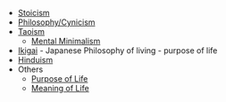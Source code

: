 - [Stoicism]()
- [Philosophy/Cynicism]()
- [Taoism]()
    - [Mental Minimalism]()
- [Ikigai]() - Japanese Philosophy of living - purpose of life
- [Hinduism]()
- Others
    - [Purpose of Life]()
    - [Meaning of Life]()
